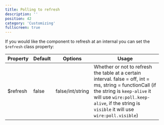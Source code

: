 ```yaml
---
title: Polling to refresh
description: ''
position: 42
category: 'Customizing'
fullscreen: true
---
```


If you would like the component to refresh at an internal you can set the `$refresh` class property:

| Property | Default | Options | Usage |
| -------- | ------- | ------- | ----- |
| $refresh | false | false/int/string | Whether or not to refresh the table at a certain interval. false = off, int = ms, string = functionCall (if the string is `keep-alive` it will use `wire:poll.keep-alive`, if the string is `visible` it will use `wire:poll.visible`) |